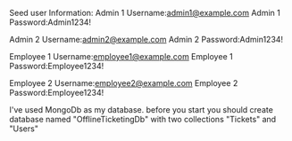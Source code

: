 Seed user Information:
Admin 1 Username:admin1@example.com
Admin 1 Password:Admin1234!

Admin 2 Username:admin2@example.com
Admin 2 Password:Admin1234!

Employee 1 Username:employee1@example.com
Employee 1 Password:Employee1234!

Employee 2 Username:employee2@example.com
Employee 2 Password:Employee1234!

I've used MongoDb as my database. before you start you should create database named "OfflineTicketingDb" with two collections "Tickets" and "Users"
